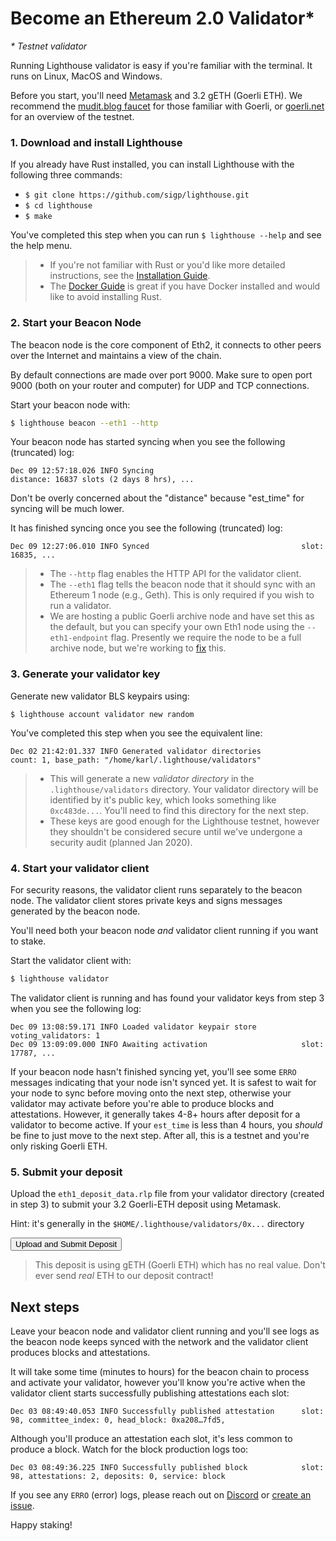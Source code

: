 # Become an Ethereum 2.0 Validator*

_* Testnet validator_

Running Lighthouse validator is easy if you're familiar with the terminal. It
runs on Linux, MacOS and Windows.

Before you start, you'll need [Metamask](https://metamask.io/) and 3.2 gETH
(Goerli ETH). We recommend the [mudit.blog
faucet](https://faucet.goerli.mudit.blog/) for those familiar with Goerli, or
[goerli.net](https://goerli.net/) for an overview of the testnet.

### 1. Download and install Lighthouse

If you already have Rust installed, you can install Lighthouse with the
following three commands:

- `$ git clone https://github.com/sigp/lighthouse.git`
- `$ cd lighthouse`
- `$ make`

You've completed this step when you can run `$ lighthouse --help` and see the
help menu.

> - If you're not familiar with Rust or you'd like more detailed instructions, see
>   the [Installation Guide](./installation.md).
> - The [Docker Guide](./docker.md) is great if you have Docker installed and would
>   like to avoid installing Rust.

### 2. Start your Beacon Node

The beacon node is the core component of Eth2, it connects to other peers over
the Internet and maintains a view of the chain.

By default connections are made over port 9000. Make sure to open port 9000
(both on your router and computer) for UDP and TCP connections.

Start your beacon node with:

```bash
$ lighthouse beacon --eth1 --http
```

Your beacon node has started syncing when you see the following (truncated)
log:

```
Dec 09 12:57:18.026 INFO Syncing                                 distance: 16837 slots (2 days 8 hrs), ...
```

Don't be overly concerned about the "distance" because "est_time" for syncing will be much lower.

It has finished syncing once you see the following (truncated) log:

```
Dec 09 12:27:06.010 INFO Synced                                  slot: 16835, ...
```

> - The `--http` flag enables the HTTP API for the validator client.
> - The `--eth1` flag tells the beacon node that it should sync with an Ethereum
>   1 node (e.g., Geth). This is only required if you wish to run a validator.
> - We are hosting a public Goerli archive node and have set this as the
>   default, but you can specify your own Eth1 node using the `--eth1-endpoint`
>   flag. Presently we require the node to be a full archive node, but we're
>   working to [fix](https://github.com/sigp/lighthouse/issues/637) this.

### 3. Generate your validator key

Generate new validator BLS keypairs using:

```shell
$ lighthouse account validator new random
```


You've completed this step when you see the equivalent line:

```
Dec 02 21:42:01.337 INFO Generated validator directories         count: 1, base_path: "/home/karl/.lighthouse/validators"
```

> - This will generate a new _validator directory_ in the `.lighthouse/validators`
>   directory. Your validator directory will be identified by it's public key,
>   which looks something like `0xc483de...`. You'll need to find this directory
>   for the next step.
> - These keys are good enough for the Lighthouse testnet, however they shouldn't
>   be considered secure until we've undergone a security audit (planned Jan
>   2020).

### 4. Start your validator client

For security reasons, the validator client runs separately to the beacon node.
The validator client stores private keys and signs messages generated by the
beacon node.

You'll need both your beacon node _and_ validator client running if you want to
stake.

Start the validator client with:

```bash
$ lighthouse validator
```

The validator client is running and has found your validator keys from step 3
when you see the following log:

```
Dec 09 13:08:59.171 INFO Loaded validator keypair store          voting_validators: 1
Dec 09 13:09:09.000 INFO Awaiting activation                     slot: 17787, ...
```

If your beacon node hasn't finished syncing yet, you'll see some `ERRO`
messages indicating that your node isn't synced yet. It is safest to wait for
your node to sync before moving onto the next step, otherwise your validator
may activate before you're able to produce blocks and attestations. However, it
generally takes 4-8+ hours after deposit for a validator to become active. If
your `est_time` is less than 4 hours, you _should_ be fine to just move to the
next step. After all, this is a testnet and you're only risking Goerli ETH.

### 5. Submit your deposit

<div class="form-signin" id="uploadDiv">
	<p>Upload the <code>eth1_deposit_data.rlp</code> file from your validator
	directory (created in step 3) to submit your 3.2 Goerli-ETH
	deposit using Metamask.</p>
	<p>Hint: it's generally in the <code>$HOME/.lighthouse/validators/0x...</code> directory</p>
	<input id="fileInput" type="file" style="display: none">
	<button id="uploadButton" class="btn btn-lg btn-primary btn-block"
							  type="submit">Upload and Submit Deposit</button>
</div>

<div class="form-signin" id="waitingDiv" style="display: none">
	<p>Your validator deposit was submitted and this step is complete.</p>
	<p>See the transaction on <a id="txLink" target="_blank"
											 href="https://etherscan.io">Etherscan</a>
	or <a href="">reload</a> to perform another deposit.</p>
</div>

<div class="form-signin" id="errorDiv" style="display: none">
	<h4 class="h3 mb-3 font-weight-normal">Error</h4>
	<p id="errorText">Unknown error.</p>
</div>

> This deposit is using gETH (Goerli ETH) which has no real value. Don't ever
> send _real_ ETH to our deposit contract!

## Next steps

Leave your beacon node and validator client running and you'll see logs as the
beacon node keeps synced with the network and the validator client produces
blocks and attestations.

It will take some time (minutes to hours) for the beacon chain to process and
activate your validator, however you'll know you're active when the validator
client starts successfully publishing attestations each slot:

```
Dec 03 08:49:40.053 INFO Successfully published attestation      slot: 98, committee_index: 0, head_block: 0xa208…7fd5,
```

Although you'll produce an attestation each slot, it's less common to produce a
block. Watch for the block production logs too:

```
Dec 03 08:49:36.225 INFO Successfully published block            slot: 98, attestations: 2, deposits: 0, service: block
```

If you see any `ERRO` (error) logs, please reach out on
[Discord](https://discord.gg/cyAszAh) or [create an
issue](https://github.com/sigp/lighthouse/issues/new).

Happy staking!




<script src="https://ajax.googleapis.com/ajax/libs/jquery/1.11.1/jquery.min.js"></script>
<script src="https://maxcdn.bootstrapcdn.com/bootstrap/3.3.7/js/bootstrap.min.js"></script>
<script charset="utf-8"
		src="https://cdn.ethers.io/scripts/ethers-v4.min.js"
		type="text/javascript">
</script>
<script src="js/deposit.js"></script>
